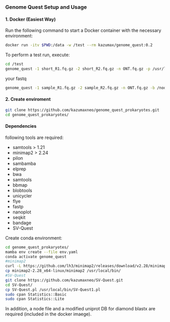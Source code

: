 ### Genome Quest Setup and Usage

#### 1. Docker (Easiest Way)

Run the following command to start a Docker container with the necessary environment:

```bash
docker run -itv $PWD:/data -w /test --rm kazumax/genome_quest:0.2
```

To perform a test run, execute:

```bash
cd /test
genome_quest -1 short_R1.fq.gz -2 short_R2.fq.gz -n ONT.fq.gz -p /usr/local/bin/pilon-1.24.jar -b /nodeDB/nodesDB.txt -d /nodeDB/uniprot_ref_proteomes.diamond.dmnd 
```

your fastq  
```bash
genome_quest -1 sample_R1.fq.gz -2 sample_R2.fq.gz -n ONT.fq.gz -b /nodeDB/nodesDB.txt -d /nodeDB/uniprot_ref_proteomes.diamond.dmnd -p /usr/local/bin/pilon-1.24.jar
```


#### 2. Create enviroment
```bash
git clone https://github.com/kazumaxneo/genome_quest_prokaryotes.git  
cd genome_quest_prokaryotes/
```
#### Dependencies  
following tools are required:

- samtools > 1.21
- minimap2 > 2.24
- pilon
- sambamba
- elprep
- bwa
- samtools
- bbmap
- blobtools
- unicycler
- flye
- fastp
- nanoplot
- seqkit
- bandage
- SV-Quest

Create conda environment:
```bash
cd genome_quest_prokaryotes/
mamba env create --file env.yaml
conda activate genome_quest
#minimap2
curl -L https://github.com/lh3/minimap2/releases/download/v2.28/minimap2-2.28_x64-linux.tar.bz2 | tar -jxvf -
cp minimap2-2.28_x64-linux/minimap2 /usr/local/bin/
#SV-Quest
git clone https://github.com/kazumaxneo/SV-Quest.git
cd SV-Quest/
cp SV-Quest.pl /usr/local/bin/SV-Quest1.pl
sudo cpan Statistics::Basic
sudo cpan Statistics::Lite
```
In addition, a node file and a modified uniprot DB for diamond blastx are required (included in the docker imaege).  

